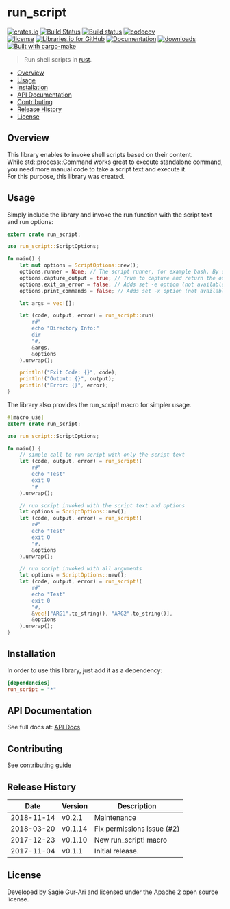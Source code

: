 # run_script

[![crates.io](https://img.shields.io/crates/v/run_script.svg)](https://crates.io/crates/run_script) [![Build Status](https://travis-ci.org/sagiegurari/run_script.svg)](http://travis-ci.org/sagiegurari/run_script) [![Build status](https://ci.appveyor.com/api/projects/status/yrb4y9cbaf6wtlk7?svg=true)](https://ci.appveyor.com/project/sagiegurari/run-script) [![codecov](https://codecov.io/gh/sagiegurari/run_script/branch/master/graph/badge.svg)](https://codecov.io/gh/sagiegurari/run_script)<br>
[![license](https://img.shields.io/crates/l/run_script.svg)](https://github.com/sagiegurari/run_script/blob/master/LICENSE) [![Libraries.io for GitHub](https://img.shields.io/librariesio/github/sagiegurari/run_script.svg)](https://libraries.io/cargo/run_script) [![Documentation](https://docs.rs/run_script/badge.svg)](https://docs.rs/crate/run_script/) [![downloads](https://img.shields.io/crates/d/run_script.svg)](https://crates.io/crates/run_script)<br>
[![Built with cargo-make](https://sagiegurari.github.io/cargo-make/assets/badges/cargo-make.svg)](https://sagiegurari.github.io/cargo-make)

> Run shell scripts in [rust](https://www.rust-lang.org/).

* [Overview](#overview)
* [Usage](#usage)
* [Installation](#installation)
* [API Documentation](https://sagiegurari.github.io/run_script/)
* [Contributing](.github/CONTRIBUTING.md)
* [Release History](#history)
* [License](#license)

<a name="overview"></a>
## Overview
This library enables to invoke shell scripts based on their content.<br>
While std::process::Command works great to execute standalone command, you need more manual code to take a script text and execute it.<br>
For this purpose, this library was created.

<a name="usage"></a>
## Usage
Simply include the library and invoke the run function with the script text and run options:

```rust
extern crate run_script;

use run_script::ScriptOptions;

fn main() {
    let mut options = ScriptOptions::new();
    options.runner = None; // The script runner, for example bash. By default for windows it's cmd.exe and for other systems it is sh.
    options.capture_output = true; // True to capture and return the output. False will print it to the parent process output.
    options.exit_on_error = false; // Adds set -e option (not available for windows)
    options.print_commands = false; // Adds set -x option (not available for windows)

    let args = vec![];

    let (code, output, error) = run_script::run(
        r#"
        echo "Directory Info:"
        dir
        "#,
        &args,
        &options
    ).unwrap();

    println!("Exit Code: {}", code);
    println!("Output: {}", output);
    println!("Error: {}", error);
}
```

The library also provides the run_script! macro for simpler usage.

```rust
#[macro_use]
extern crate run_script;

use run_script::ScriptOptions;

fn main() {
    // simple call to run script with only the script text
    let (code, output, error) = run_script!(
        r#"
        echo "Test"
        exit 0
        "#
    ).unwrap();

    // run script invoked with the script text and options
    let options = ScriptOptions::new();
    let (code, output, error) = run_script!(
        r#"
        echo "Test"
        exit 0
        "#,
        &options
    ).unwrap();

    // run script invoked with all arguments
    let options = ScriptOptions::new();
    let (code, output, error) = run_script!(
        r#"
        echo "Test"
        exit 0
        "#,
        &vec!["ARG1".to_string(), "ARG2".to_string()],
        &options
    ).unwrap();
}
```

<a name="installation"></a>
## Installation
In order to use this library, just add it as a dependency:

```ini
[dependencies]
run_script = "*"
```

## API Documentation
See full docs at: [API Docs](https://sagiegurari.github.io/run_script/)

## Contributing
See [contributing guide](.github/CONTRIBUTING.md)

<a name="history"></a>
## Release History

| Date        | Version | Description |
| ----------- | ------- | ----------- |
| 2018-11-14  | v0.2.1  | Maintenance |
| 2018-03-20  | v0.1.14 | Fix permissions issue (#2) |
| 2017-12-23  | v0.1.10 | New run_script! macro |
| 2017-11-04  | v0.1.1  | Initial release. |

<a name="license"></a>
## License
Developed by Sagie Gur-Ari and licensed under the Apache 2 open source license.